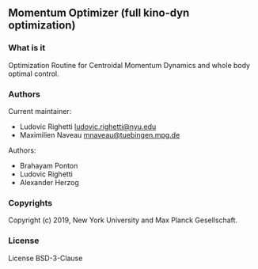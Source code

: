 <!-- [![continuous integration](https://raw.githubusercontent.com/MPI-IS-BambooAgent/sw_badges/master/badges/plans/corerobotics/tag.svg?sanitize=true)](url) -->

Momentum Optimizer (full kino-dyn optimization)
-----------------------------------------------

### What is it

Optimization Routine for Centroidal Momentum Dynamics and whole body optimal
control.

### Authors

Current maintainer:

- Ludovic Righetti <ludovic.righetti@nyu.edu>
- Maximilien Naveau <mnaveau@tuebingen.mpg.de>

Authors:
- Brahayam Ponton
- Ludovic Righetti
- Alexander Herzog

### Copyrights

Copyright (c) 2019, New York University and Max Planck Gesellschaft.

### License

License BSD-3-Clause
